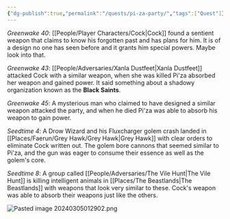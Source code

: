 ```yaml
---
{"dg-publish":true,"permalink":"/quests/pi-za-party/","tags":["Quest"]}
---
```


*Greenwake 40*: [[People/Player Characters/Cock\|Cock]] found a sentient weapon that claims to know his forgotten past and has plans for him.  It is of a design no one has seen before and it grants him special powers.  Maybe look into that.

*Greenwake 43*: [[People/Adversaries/Xanla Dustfeet\|Xanla Dustfeet]] attacked Cock with a similar weapon, when she was killed Pi'za absorbed her weapon and gained power.  It said something about a shadowy organization known as the **Black Saints**.  

*Greenwake 45*: A mysterious man who claimed to have designed a similar weapon attacked the party, and when he died Pi'za was able to absorb his weapon to gain power.  

*Seedtime 4*: A Drow Wizard and his Fluxcharger golem crash landed in [[Places/Faerun/Grey Hawk/Grey Hawk\|Grey Hawk]] with clear orders to eliminate Cock written out.  The golem bore cannons that seemed similar to Pi'za, and the gun was eager to consume their essence as well as the golem's core.  

*Seedtime 8*: A group called [[People/Adversaries/The Vile Hunt\|The Vile Hunt]] is killing intelligent animals in [[Places/The Beastlands\|The Beastlands]] with weapons that look very similar to these.  Cock's weapon was able to absorb their weapons just like the others.  

![Pasted image 20240305012902.png](/img/user/Z_Attachments/Pasted%20image%2020240305012902.png)